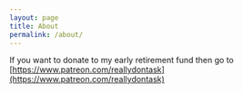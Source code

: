 ```yaml
---
layout: page
title: About
permalink: /about/
---
```


If you want to donate to my early retirement fund then go to [https://www.patreon.com/reallydontask](https://www.patreon.com/reallydontask)


